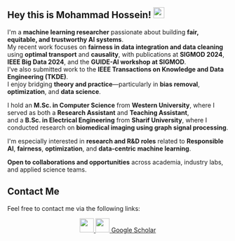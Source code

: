 ## Hey this is Mohammad Hossein! <img src="https://media.giphy.com/media/hvRJCLFzcasrR4ia7z/giphy.gif" width="25px">

I'm a **machine learning researcher** passionate about building **fair, equitable, and trustworthy AI systems**.  
My recent work focuses on **fairness in data integration and data cleaning** using **optimal transport** and **causality**, with publications at **SIGMOD 2024**, **IEEE Big Data 2024**, and the **GUIDE-AI workshop at SIGMOD**.  
I’ve also submitted work to the **IEEE Transactions on Knowledge and Data Engineering (TKDE)**.  
I enjoy bridging **theory and practice**—particularly in **bias removal**, **optimization**, and **data science**.

I hold an **M.Sc. in Computer Science** from **Western University**, where I served as both a **Research Assistant** and **Teaching Assistant**,  
and a **B.Sc. in Electrical Engineering** from **Sharif University**, where I conducted research on **biomedical imaging using graph signal processing**.

I'm especially interested in **research and R&D roles** related to **Responsible AI**, **fairness**, **optimization**, and **data-centric machine learning**.  

**Open to collaborations and opportunities** across academia, industry labs, and applied science teams.

<!-- 
<table border="0" cellspacing="0" cellpadding="0">
    <tr>
        <td>
            <img src="https://github-readme-stats.vercel.app/api?username=mhmoslemi2338&show_icons=True"/>
        </td>
        <td>
            <img src="https://github-readme-stats.vercel.app/api/top-langs/?username=mhmoslemi2338&layout=compact&langs_count=10"/>
        </td>
    </tr>
</table>
-->


## Contact Me

Feel free to contact me via the following links:

<div align="center">
    <a href="mailto:mhmoslemi2338@gmail.com">
        <img src="https://img.icons8.com/color/50/000000/gmail.png" width=32/>
    </a>
    <a href="https://www.linkedin.com/in/mohammad-hosein-moslemi/">
        <img src="https://img.icons8.com/color/50/000000/linkedin.png" width=32/>
    </a>
    <a href="https://scholar.google.ca/citations?user=vfufSS0AAAAJ&hl=en">Google Scholar</a>
</div>
